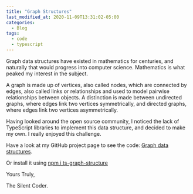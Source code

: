 ```yaml
---
title: "Graph Structures"
last_modified_at: 2020-11-09T13:31:02-05:00
categories:
  - Blog
tags:
  - code
  - typescript
---
```


Graph data structures have existed in mathematics for centuries, and naturally that would progress into computer science. Mathematics is what peaked my interest in the subject.

A graph is made up of vertices, also called nodes, which are connected by edges, also called links or relationships and used to model pairwise relationships between objects.
A distinction is made between undirected graphs, where edges link two vertices symmetrically, and directed graphs, where edges link two vertices asymmetrically.

Having looked around the open source community, I noticed the lack of TypeScript libraries to implement this data structure, and decided to make my own. I really enjoyed this challenge.

Have a look at my GitHub project page to see the code: [Graph data structures](https://github.com/jdksloan/ts-graph-structure).

Or install it using [npm i ts-graph-structure](https://www.npmjs.com/package/ts-graph-structure)

Yours Truly,

The Silent Coder.

